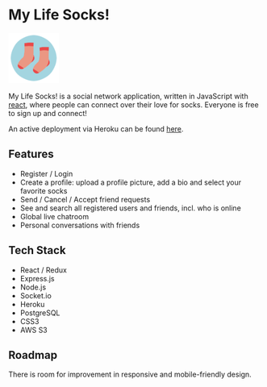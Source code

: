 # My Life Socks!

<img src="public/logo.png" width=100 height=100>

My Life Socks! is a social network application, written in JavaScript with [react](https://reactjs.org/), where people can connect over their love for socks. Everyone is free to sign up and connect!

An active deployment via Heroku can be found [here](https://mylifesocks.herokuapp.com/).


## Features

- Register / Login
- Create a profile: upload a profile picture, add a bio and select your favorite socks
- Send / Cancel / Accept friend requests
- See and search all registered users and friends, incl. who is online
- Global live chatroom
- Personal conversations with friends


## Tech Stack

- React / Redux
- Express.js
- Node.js
- Socket.io
- Heroku
- PostgreSQL
- CSS3
- AWS S3


## Roadmap

There is room for improvement in responsive and mobile-friendly design.
